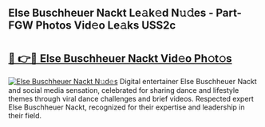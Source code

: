 ## Else Buschheuer Nackt Le𝚊k𝚎d N𝚞𝚍es - Part-FGW Photos Vid𝚎o Le𝚊ks USS2c

# <h2><a href="http://fb2i40.evod.top/?m=Else+Buschheuer+Nackt">🔗 👉🔴 Else Buschheuer Nackt Vid𝚎o Ph𝚘t𝚘s</a></h2>

[![Else Buschheuer Nackt N𝚞d𝚎s](https://i.imgur.com/8V9OHl7.gif)](http://fb2i40.evod.top/?m=Else+Buschheuer+Nackt)
Digital entertainer Else Buschheuer Nackt and social media sensation, celebrated for sharing dance and lifestyle themes through viral dance challenges and brief videos. Respected expert Else Buschheuer Nackt, recognized for their expertise and leadership in their field. 
